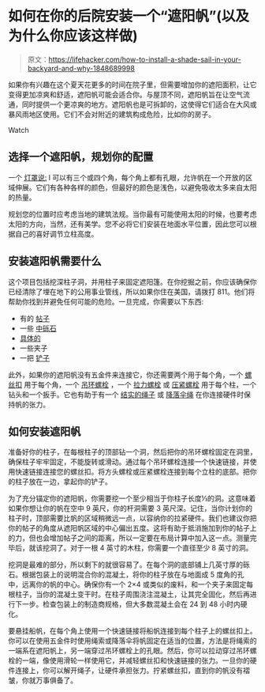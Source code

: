 # 如何在你的后院安装一个“遮阳帆”(以及为什么你应该这样做)

> 原文：<https://lifehacker.com/how-to-install-a-shade-sail-in-your-backyard-and-why-1848689998>

如果你有兴趣在这个夏天花更多的时间在院子里，但需要增加你的遮阳面积，让它变得更加凉爽和舒适，遮阳帆可能会适合你。与屋顶不同，遮阳帆旨在让空气流通，同时提供一个更凉爽的地方。遮阳帆也是可拆卸的，这使得它们适合在大风或暴风雨地区使用。它们不会对附近的建筑构成危险，比如你的房子。

Watch

## 选择一个遮阳帆，规划你的配置

一个 [灯罩说:](https://www.buildclub.com/product/bc0_424881653) l 可以有三个或四个角，每个角上都有孔眼，允许帆在一个开放的区域伸展。它们有各种各样的颜色，但最好的颜色是浅色，以避免吸收太多来自太阳的热量。

规划您的位置时应考虑当地的建筑法规。当你最有可能使用太阳的时候，也要考虑太阳的方向，当然，还有美学。您不必将它们安装在地面水平位置，因此您可以根据自己的喜好调节立柱高度。

## 安装遮阳帆需要什么

这个项目包括挖深柱子洞，并用柱子来固定遮阳篷。在你挖掘之前，你应该确保你已经清除了埋在地下的公用事业管线，所以如果你住在美国，请拨打 811。他们将帮助你找到并避免任何可能的危险。一旦完成，你需要以下东西:

*   有的 [帖子](https://www.lowes.com/pd/Severe-Weather-Common-4-in-x-4-in-x-12-ft-Actual-3-5625-in-x-3-5625-in-x-12-ft-2-Treated-Lumber/4756921?cm_mmc=shp-_-c-_-prd-_-lum-_-ggl-_-LIA_LUM_162_Treated-Lumber-And-Decking-Components-_-4756921-_-local-_-0-_-0&gclid=Cj0KCQjw5-WRBhCKARIsAAId9FmejMfReomhyBkv3M7ew-6ikwxjVMZrkL0bwr93-_veB4X1X6NHgHsaAsSREALw_wcB&gclsrc=aw.ds)
*   一些 [中砾石](https://www.homedepot.com/p/Quikrete-50-lb-All-Purpose-Gravel-115150/100318444?source=shoppingads&locale=en-US)
*   [具体的](https://www.buildclub.com/product/bc0_3132985--)
*   一些夹子
*   一把 [铲子](https://www.lowes.com/pd/Kobalt-40-in-Fiberglass-Long-handle-Digging-Shovel/1000377397?user=shopping)

此外，如果你的遮阳帆没有五金件来连接它，你还需要两个用于每个角，一个 [螺丝扣](https://www.e-rigging.com/half-inch-X-6-inch-Jaw-Jaw-Turnbuckle?utm_source=google&utm_medium=ppc&utm_campaign=Shopping_60-70&utm_term=&gclid=Cj0KCQjw5-WRBhCKARIsAAId9FnKqtpELqJKZNmAs2MtPD1W4TBuZKFwRpMMfq47NIgcgkf50Y--HRcaAhU6EALw_wcB) 用于每个角，一个 [吊环螺栓](https://www.uscargocontrol.com/products/1-4-x-6-plain-eye-bolt-welded-stainless-steel?utm_term=&utm_campaign=~USCC+Shopping+-+Rigging+Supplies+%26+Hardware+-+Eye+Bolts&utm_source=adwords&utm_medium=ppc&hsa_acc=5185776341&hsa_cam=653012152&hsa_grp=35853984674&hsa_ad=105090524100&hsa_src=g&hsa_tgt=aud-813283640823:pla-256524795993&hsa_kw=&hsa_mt=&hsa_net=adwords&hsa_ver=3&gclid=Cj0KCQjw5-WRBhCKARIsAAId9Fk_ANzld2PHK6Ki6tVeT88si4a0QHH7bsmfqBAAdj2sYJ8kWbBcBSUaAhJKEALw_wcB) ，一个 [拉力螺栓](https://www.homedepot.com/p/Everbilt-3-8-in-x-2-1-2-in-Hex-Zinc-Plated-Lag-Screw-801556/204645648?source=shoppingads&locale=en-US) 或 [压紧螺栓](https://www.lowes.com/pd/Hillman-1-2-in-x-8-in-Anchor-Bolt/4395613) 用于每个柱，一个钻头和一个扳手。它也有助于有一个 [结实的绳子](https://www.buildclub.com/product/bc0_3171-546-) 或 [降落伞绳](https://www.dickssportinggoods.com/p/field-stream-paracord-550-50-ft-19fnsu50ftprcrd55cac/19fnsu50ftprcrd55cac?sku=19529247) 在你连接硬件时保持帆的张力。

## 如何安装遮阳帆

准备好你的柱子，在每根柱子的顶部钻一个洞，然后把你的吊环螺栓固定在洞里，确保柱子牢牢固定，不能旋转或滑动。通过每个吊环螺栓连接一个快速链接，并使用快速链接连接您的螺丝扣。将方头螺栓或压紧螺栓连接到每个立柱的底部。把你的柱子放在一边，拿起你的铲子。

为了充分锚定你的遮阳帆，你需要挖一个至少相当于你柱子长度⅓的洞。这意味着如果你想让你的帆在空中 9 英尺，你的杆洞需要 3 英尺深。记住，当你计划你的柱子时，顶部需要比帆的区域稍微远一点，以容纳你的拉紧硬件。我们也建议你把你的帖子的角度从遮阳帆区域的中心偏出五度。这将有助于抵消施加到你的帖子上的力，但也会增加帖子之间的距离，所以一定要在布局计算中加入这一点。测量完毕后，就该挖洞了。对于一根 4 英寸的木柱，你需要一个直径至少 8 英寸的洞。

挖洞是最难的部分，所以剩下的就很容易了。在每个洞的底部铺上几英寸厚的砾石。根据包装上的说明混合你的混凝土，将你的柱子放在与地面成 5 度角的孔中，远离你的帆的中心。确保你有一个 2×4 或类似的废料，和一个夹子来固定每根柱子，当你的混凝土变干时。在柱子周围浇注混凝土，让其完全固化，然后再进行下一步。检查包装上的制造商规格，但大多数混凝土会在 24 到 48 小时内硬化。

要悬挂船帆，在每个角上使用一个快速链接将船帆连接到每个柱子上的螺丝扣上。你可以在使用五金件时使用绳索或降落伞将帆固定在适当的位置，方法是将绳索的一端系在遮阳帆上，另一端穿过吊环螺栓上的孔眼。然后，你可以拉动穿过吊环螺栓的一端，像使用滑轮一样使用它，并减轻螺丝扣和快速链接的张力。一旦你的硬件连接上，你可以解开绳子，让硬件承担张力。拧紧螺丝扣，直到你的帆没有褶皱，你就万事俱备了。